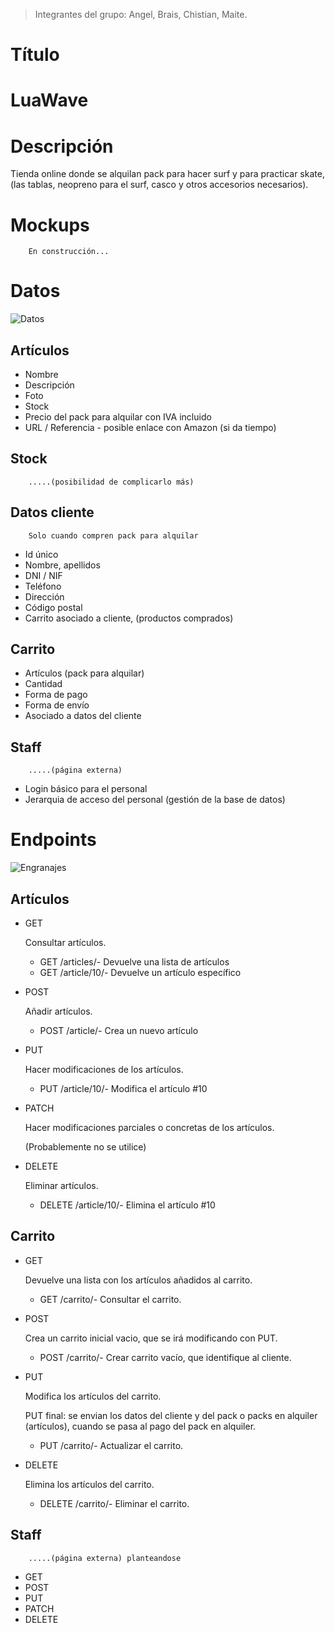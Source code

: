 > Integrantes del grupo: Angel, Brais, Chistian, Maite.

#
# Título

# **LuaWave**


#
# Descripción

Tienda online donde se alquilan pack para hacer surf y para practicar skate, (las tablas, neopreno para el surf, casco y otros accesorios necesarios).


#
# Mockups

        En construcción...


#
# Datos

![Datos](./datos.jpg)

## Artículos

- Nombre
- Descripción
- Foto
- Stock 
- Precio del pack para alquilar con IVA incluido
- URL / Referencia - posible enlace con Amazon (si da tiempo)


## Stock

        .....(posibilidad de complicarlo más)


## Datos cliente

        Solo cuando compren pack para alquilar

- Id único
- Nombre, apellidos
- DNI / NIF
- Teléfono
- Dirección
- Código postal
- Carrito asociado a cliente, (productos comprados)


## Carrito

- Artículos (pack para alquilar)
- Cantidad
- Forma de pago
- Forma de envío
- Asociado a datos del cliente


## Staff

        .....(página externa)

- Login básico para el personal
- Jerarquia de acceso del personal (gestión de la base de datos)


#
# Endpoints

![Engranajes](./engranajes.jpg)

## Artículos

- GET

  Consultar artículos.

  - GET /articles/- Devuelve una lista de artículos
  - GET /article/10/- Devuelve un artículo específico

- POST

  Añadir artículos.

  - POST /article/- Crea un nuevo artículo

- PUT

  Hacer modificaciones de los artículos.

  - PUT /article/10/- Modifica el artículo #10

- PATCH

  Hacer modificaciones parciales o concretas de los artículos.

  (Probablemente no se utilice)

- DELETE 

  Eliminar artículos.

  - DELETE /article/10/- Elimina el artículo #10


## Carrito

- GET

  Devuelve una lista con los artículos añadidos al carrito.

    - GET /carrito/- Consultar el carrito.

- POST

  Crea un carrito inicial vacio, que se irá modificando con PUT.

  - POST /carrito/- Crear carrito vacío, que identifique al cliente. 

- PUT

  Modifica los artículos del carrito.

  PUT final: se envian los datos del cliente y del pack o packs en alquiler (artículos), cuando se pasa al pago del pack en alquiler.

  - PUT /carrito/- Actualizar el carrito.

- DELETE 

  Elimina los artículos del carrito.

  - DELETE /carrito/- Eliminar el carrito.


## Staff

        .....(página externa) planteandose

- GET
- POST
- PUT
- PATCH
- DELETE












